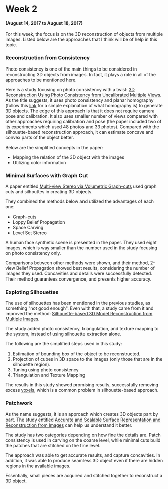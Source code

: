 # Week 2
#### (August 14, 2017 to August 18, 2017)

For this week, the focus is on the 3D reconstruction of objects from multiple images. Listed below are the approaches that I think will be of help in this topic.

### Reconstruction from Consistency
Photo consistency is one of the main things to be considered in reconstructing 3D objects from images. In fact, it plays a role in all of the approaches to be mentioned here.

Here is a study focusing on photo consistency with a twist: [3D Reconstruction Using Photo Consistency from Uncalibrated Multiple Views](Documents/3D_RECONSTRUCTION_USING_PHOTO_CONSISTENCY_FROM_UNCALIBRATED_MULTIPLE_VIEWS.pdf). As the title suggests, it uses photo consistency and planar homography (follow this [link](http://www.learnopencv.com/homography-examples-using-opencv-python-c/) for a simple explanation of what homography is) to generate 3D objects. The edge of this approach is that it does not require camera pose and calibration. It also uses smaller number of views compared with other approaches requiring calibration and pose (the paper included two of its experiments which used 48 photos and 33 photos). Compared with the silhouette-based reconstruction approach, it can estimate concave and convex parts of the object better.

Below are the simplified concepts in the paper:
* Mapping the relation of the 3D object with the images
* Utilizing color information

### Minimal Surfaces with Graph Cut
A paper entitled [Multi-view Stereo via Volumetric Graph-cuts](ftp://svr-ftp.eng.cam.ac.uk/pub/reports/vogiatzis_cvpr2005.pdf) used graph cuts and silhouttes in creating 3D objects.

They combined the methods below and utilized the advantages of each one:
* Graph-cuts
* Loppy Belief Propagation
* Space Carving
* Level Set Stereo

A human face synthetic scene is presented in the paper. They used eight images, which is way smaller than the number used in the study focusing on photo consistency only.

Comparisons between other methods were shown, and their method, 2-view Belief Propagation showed best results, considering the number of images they used. Concavities and details were successfully detected. Their method guarantees convergence, and presents higher accuracy.

### Exploting Silhouettes
The use of silhouettes has been mentioned in the previous studies, as something "not good enough". Even with that, a study came from it and improved the method: [Silhouette-based 3D Model Reconstruction from Multiple Images](https://www.cv.tu-berlin.de/fileadmin/fg140/Silhouette-based_3D.pdf).

The study added photo consistency, triangulation, and texture mapping to the system, instead of using silhouette extraction alone.

The following are the simplified steps used in this study:
1. Estimation of bounding box of the object to be reconstructed.
2. Projection of cubes in 3D space to the images (only those that are in the silhouette region).
3. Tuning using photo consistency
4. Triangulation and Texture Mapping

The results in this study showed promising results, successfully removing excess [voxels](http://whatis.techtarget.com/definition/voxel), which is a common problem in silhouette-based approach.

### Patchwork
As the name suggests, it is an approach which creates 3D objects part by part. The study entitled [Accurate and Scalable Surface Representation and Reconstruction from Images](Documents/MIT-CSAIL-TR-2005-076.pdf) can help us understand it better.

The study has two categories depending on how fine the details are. Patch consistency is used in carving on the coarse level, while minimal cuts build the patches that are stitched on the fine level. 

The approach was able to get accurate results, and capture concavities. In addition, it was able to produce seamless 3D object even if there are hidden regions in the available images.

Essentially, small pieces are acquired and stitched together to reconstruct a 3D object.
